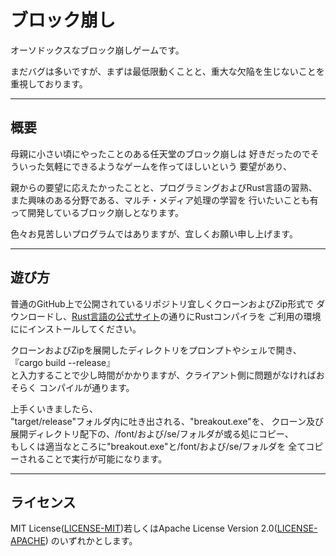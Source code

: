 # ブロック崩し

オーソドックスなブロック崩しゲームです。

まだバグは多いですが、まずは最低限動くことと、重大な欠陥を生じないことを重視しております。

---

## 概要
母親に小さい頃にやったことのある任天堂のブロック崩しは
好きだったのでそういった気軽にできるようなゲームを作ってほしいという
要望があり、

親からの要望に応えたかったことと、プログラミングおよびRust言語の習熟、
また興味のある分野である、マルチ・メディア処理の学習を
行いたいことも有って開発しているブロック崩しとなります。

色々お見苦しいプログラムではありますが、宜しくお願い申し上げます。

---

## 遊び方

普通のGitHub上で公開されているリポジトリ宜しくクローンおよびZip形式で
ダウンロードし、[Rust言語の公式サイト](https://www.rust-lang.org/ja)の通りにRustコンパイラを
ご利用の環境ににインストールしてください。

クローンおよびZipを展開したディレクトリをプロンプトやシェルで開き、  
『cargo build --release』  
と入力することで少し時間がかかりますが、クライアント側に問題がなければおそらく
コンパイルが通ります。

上手くいきましたら、  
"target/release"フォルダ内に吐き出される、"breakout.exe"を、
クローン及び展開ディレクトリ配下の、/font/および/se/フォルダが或る処にコピー、  
もしくは適当なところに"breakout.exe"と/font/および/se/フォルダを
全てコピーされることで実行が可能になります。


---

## ライセンス
MIT License([LICENSE-MIT](https://opensource.org/licenses/MIT))若しくはApache License Version 2.0([LICENSE-APACHE](https://www.apache.org/licenses/LICENSE-2.0))  のいずれかとします。